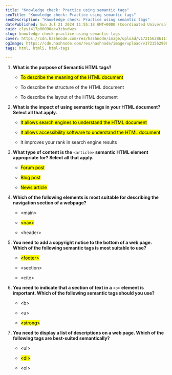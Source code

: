 ```yaml
---
title: "Knowledge check: Practice using semantic tags"
seoTitle: "Knowledge check: Practice using semantic tags"
seoDescription: "Knowledge check: Practice using semantic tags"
datePublished: Sun Jul 21 2024 11:55:18 GMT+0000 (Coordinated Universal Time)
cuid: clyvi417p00090akw3zbvdwzs
slug: knowledge-check-practice-using-semantic-tags
cover: https://cdn.hashnode.com/res/hashnode/image/upload/v1721562861113/49c4dbf7-cb9f-4be4-ab11-d309798bebb4.png
ogImage: https://cdn.hashnode.com/res/hashnode/image/upload/v1721562906010/90e420b7-b57d-421c-870e-154612a4d483.png
tags: html, html5, html-tags

---
```


1. **What is the purpose of Semantic HTML tags?**
    
    * <mark>To describe the meaning of the HTML document</mark>
        
    * To describe the structure of the HTML document
        
    * To describe the layout of the HTML document
        
2. **What is the impact of using semantic tags in your HTML document? Select all that apply.**
    
    * <mark>It allows search engines to understand the HTML document</mark>
        
    * <mark>It allows accessibility software to understand the HTML document</mark>
        
    * It improves your rank in search engine results
        
3. **What type of content is the** `<article>` **semantic HTML element appropriate for? Select all that apply.**
    
    * <mark>Forum post</mark>
        
    * <mark>Blog post</mark>
        
    * <mark>News article</mark>
        
4. **Which of the following elements is most suitable for describing the navigation section of a webpage?**
    
    * &lt;main&gt;
        
    * <mark>&lt;nav&gt;</mark>
        
    * &lt;header&gt;
        
5. **You need to add a copyright notice to the bottom of a web page. Which of the following semantic tags is most suitable to use?**
    
    * <mark>&lt;footer&gt;</mark>
        
    * &lt;section&gt;
        
    * &lt;cite&gt;
        
6. **You need to indicate that a section of text in a** `<p>` **element is important. Which of the following semantic tags should you use?**
    
    * &lt;b&gt;
        
    * &lt;u&gt;
        
    * <mark>&lt;strong&gt;</mark>
        
7. **You need to display a list of descriptions on a web page. Which of the following tags are best-suited semantically?**
    
    * &lt;ul&gt;
        
    * <mark>&lt;dl&gt;</mark>
        
    * &lt;ol&gt;